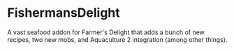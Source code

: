 # FishermansDelight
 A vast seafood addon for Farmer's Delight that adds a bunch of new recipes, two new mobs, and Aquaculture 2 integration (among other things).
